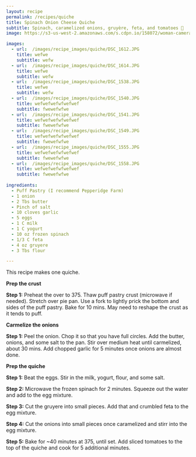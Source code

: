 ```yaml
---
layout: recipe 
permalink: /recipes/quiche
title: Spinach Onion Cheese Quiche
subtitle: Spinach, caramelized onions, gruyère, feta, and tomatoes 🎉
image: https://s3-us-west-2.amazonaws.com/s.cdpn.io/158072/woman-camera.jpg

images:
  - url:  /images/recipe_images/quiche/DSC_1612.JPG
    title: wefwe
    subtitle: wefw
  - url:  /images/recipe_images/quiche/DSC_1614.JPG
    title: wefwe
    subtitle: wefw
  - url:  /images/recipe_images/quiche/DSC_1538.JPG
    title: wefwe
    subtitle: wefw
  - url:  /images/recipe_images/quiche/DSC_1540.JPG
    title: wefwefwefwfwefwef
    subtitle: fwewefwfwe
  - url:  /images/recipe_images/quiche/DSC_1541.JPG
    title: wefwefwefwfwefwef
    subtitle: fwewefwfwe
  - url:  /images/recipe_images/quiche/DSC_1549.JPG
    title: wefwefwefwfwefwef
    subtitle: fwewefwfwe
  - url:  /images/recipe_images/quiche/DSC_1555.JPG
    title: wefwefwefwfwefwef
    subtitle: fwewefwfwe
  - url:  /images/recipe_images/quiche/DSC_1558.JPG
    title: wefwefwefwfwefwef
    subtitle: fwewefwfwe
  
ingredients:
  - Puff Pastry (I recommend Pepperidge Farm)
  - 1 onion
  - 2 Tbs butter
  - Pinch of salt
  - 10 cloves garlic
  - 5 eggs
  - 1 C milk
  - 1 C yogurt
  - 10 oz frozen spinach
  - 1/3 C feta
  - 4 oz gruyere
  - 3 Tbs flour

---
```


This recipe makes one quiche. 

**Prep the crust**

**Step 1:** Preheat the over to 375. Thaw puff pastry crust (microwave if needed). Stretch over pie pan. Use a fork to lightly prick the bottom and sides of the puff pastry. Bake for 10 mins. May need to reshape the crust as it tends to puff.


**Carmelize the onions**

**Step 1:** Peel the onion. Chop it so that you have full circles. Add the butter, onions, and some salt to the pan. Stir over medium heat until carmelized, about 30 mins. Add chopped garlic for 5 minutes once onions are almost done. 


**Prep the quiche**

**Step 1:** Beat the eggs. Stir in the milk, yogurt, flour, and some salt. 

**Step 2:** Microwave the frozen spinach for 2 minutes. Squeeze out the water and add to the egg mixture.

**Step 3:** Cut the gruyere into small pieces. Add that and crumbled feta to the egg mixture. 

**Step 4:** Cut the onions into small pieces once caramelized and stirr into the egg mixture. 

**Step 5:** Bake for ~40 minutes at 375, until set. Add sliced tomatoes to the top of the quiche and cook for 5 additional minutes.

